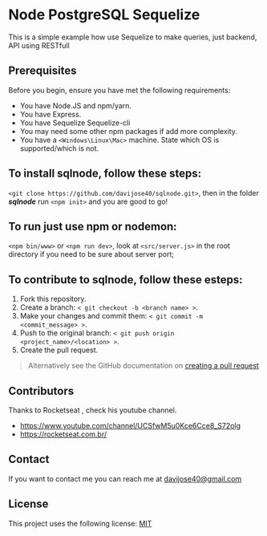 
<!-- name the thing -->
# Node PostgreSQL Sequelize

<!-- summary -->
This is a simple example how use Sequelize to make queries, just backend, API using RESTfull

<!-- Prerequisites -->
## Prerequisites
Before you begin, ensure you have met the following requirements:
* You have  Node.JS and npm/yarn.
* You have Express.
* You have Sequelize Sequelize-cli
* You may need some other npm packages if add more complexity.
* You have a `<Windows\Linux\Mac>` machine. State which OS is supported/which is not.

<!-- How to install the thing -->
## To install **sqlnode**, follow these steps:
`<git clone https://github.com/davijose40/sqlnode.git>`, then in the folder ***sqlnode*** run `<npm init>` and you are good to go!

<!-- How to use the thing -->
## To run just use npm or nodemon: 
`<npm bin/www>` or `<npm run dev>`, 
look at `<src/server.js>` in the root directory if you need to  be sure about server port;

<!-- How to contribute to the thing -->
## To contribute to **sqlnode**, follow these esteps:
1. Fork this repository.
2. Create a branch: `< git checkout -b <branch name> >`.
3. Make your changes and commit them: `< git commit -m <commit_message> >`.
4. Push to the original branch: `< git push origin <project_name>/<location> >`.
5. Create the pull request.

> Alternatively see the GitHub documentation on [creating a pull request](https://help.github.com/en/github/collaborating-with-issues-and-pull-requests/creating-a-pull-request)

<!-- Add contributors -->
## Contributors
Thanks to Rocketseat , check his youtube channel.
* https://www.youtube.com/channel/UCSfwM5u0Kce6Cce8_S72olg
* https://rocketseat.com.br/


<!-- Add acknowledgements -->




<!-- Contact information -->
## Contact
If you want to contact me you can reach me at davijose40@gmail.com


<!-- Add licence information -->
## License
This project uses the following license: [MIT](hhttps://opensource.org/licenses/MIT)


